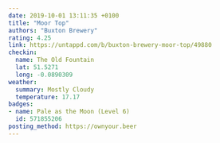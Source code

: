 ```yaml
---
date: 2019-10-01 13:11:35 +0100
title: "Moor Top"
authors: "Buxton Brewery"
rating: 4.25
link: https://untappd.com/b/buxton-brewery-moor-top/49880
checkin:
  name: The Old Fountain
  lat: 51.5271
  long: -0.0890309
weather:
  summary: Mostly Cloudy
  temperature: 17.17
badges:
- name: Pale as the Moon (Level 6)
  id: 571855206
posting_method: https://ownyour.beer
---
```

